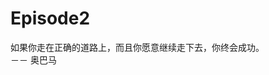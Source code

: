 # Episode2
如果你走在正确的道路上，而且你愿意继续走下去，你终会成功。    
                                               －－ 奥巴马

                                  
